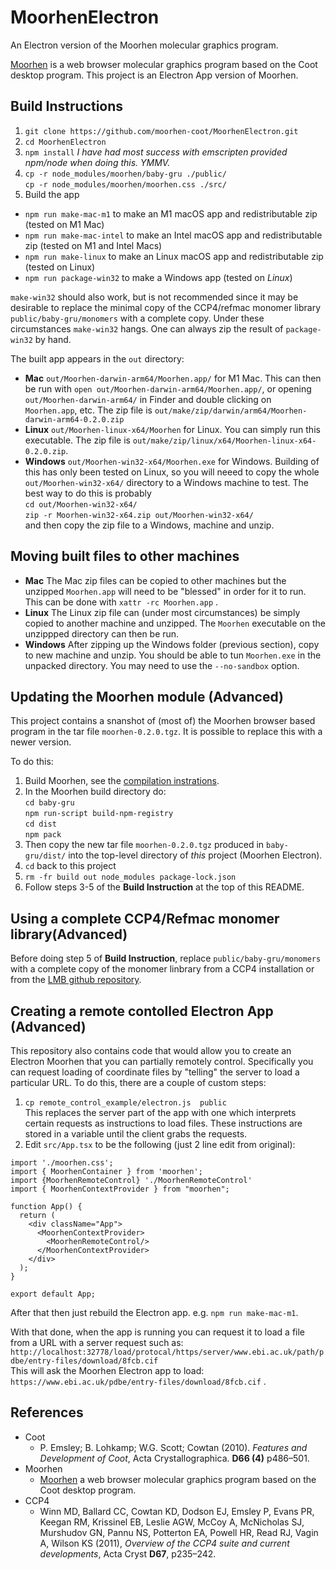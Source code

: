 # MoorhenElectron
An Electron version of the Moorhen molecular graphics program.

[Moorhen](https://github.com/moorhen-coot/Moorhen/) is a web browser molecular graphics program based on the Coot desktop program. This project is
an Electron App version of Moorhen.

## **Build Instructions**

1. `git clone https://github.com/moorhen-coot/MoorhenElectron.git`
2. `cd MoorhenElectron`
3. `npm install` *I have had most success with emscripten provided npm/node when doing this. YMMV.*
4. `cp -r node_modules/moorhen/baby-gru ./public/`  
   `cp -r node_modules/moorhen/moorhen.css ./src/`
5.  Build the app  
  * `npm run make-mac-m1` to make an M1 macOS app and redistributable zip (tested on M1 Mac)
  * `npm run make-mac-intel` to make an Intel macOS app and redistributable zip (tested on M1 and Intel Macs)
  * `npm run make-linux` to make an Linux macOS app and redistributable zip (tested on Linux)
  * `npm run package-win32` to make a Windows app (tested on *Linux*)

`make-win32` should also work, but is not recommended since it may be desirable to replace the minimal copy of the CCP4/refmac monomer library `public/baby-gru/monomers` with a complete copy. Under these circumstances `make-win32` hangs. One can always zip the result of `package-win32` by hand.

The built app appears in the `out` directory:  
 * **Mac** `out/Moorhen-darwin-arm64/Moorhen.app/` for M1 Mac. This can then be run with `open out/Moorhen-darwin-arm64/Moorhen.app/`, or opening `out/Moorhen-darwin-arm64/` in Finder and double clicking on `Moorhen.app`, etc. The zip file is `out/make/zip/darwin/arm64/Moorhen-darwin-arm64-0.2.0.zip`
 * **Linux** `out/Moorhen-linux-x64/Moorhen` for Linux. You can simply run this executable. The zip file is `out/make/zip/linux/x64/Moorhen-linux-x64-0.2.0.zip`.
 * **Windows** `out/Moorhen-win32-x64/Moorhen.exe` for Windows. Building of this has only been tested on Linux, so you will neeed to copy the whole `out/Moorhen-win32-x64/` directory to a Windows machine to test. The best way to do this is probably  
`cd out/Moorhen-win32-x64/`  
`zip -r Moorhen-win32-x64.zip out/Moorhen-win32-x64/`  
and then copy the zip file to a Windows, machine and unzip.
 
## **Moving built files to other machines**
* **Mac** The Mac zip files can be copied to other machines but the unzipped `Moorhen.app` will need to be "blessed" in order for it to run. This can be done with `xattr -rc Moorhen.app` .
* **Linux** The Linux zip file can (under most circumstances) be simply copied to another machine and unzipped. The `Moorhen` executable on the unzippped directory can then be run.
* **Windows** After zipping up the Windows folder (previous section), copy to new machine and unzip. You should be able to tun `Moorhen.exe` in the unpacked directory. You may need to use the `--no-sandbox` option.

## **Updating the Moorhen module (Advanced)**

This project contains a snanshot of (most of) the Moorhen browser based program in the tar file `moorhen-0.2.0.tgz`. It is possible to replace this with a newer version. 

To do this:
1. Build Moorhen, see the [compilation instrations](https://github.com/moorhen-coot/Moorhen/).
2. In the Moorhen build directory do:  
`cd baby-gru`  
`npm run-script build-npm-registry`  
`cd dist`  
`npm pack  `  
3. Then copy the new tar file `moorhen-0.2.0.tgz` produced in `baby-gru/dist/` into the top-level directory of *this* project (Moorhen Electron).
4. `cd` back to this project
5. `rm -fr build out node_modules package-lock.json`
6. Follow steps 3-5 of the **Build Instruction** at the top of this README.

## **Using a complete CCP4/Refmac monomer library(Advanced)**

Before doing step 5 of **Build Instruction**, replace `public/baby-gru/monomers` with a complete copy of the monomer linbrary from a CCP4 installation or from the [LMB github repository](https://github.com/MonomerLibrary/monomers).

## **Creating a remote contolled Electron App (Advanced)**

This repository also contains code that would allow you to create an Electron Moorhen that you can partially remotely
control. Specifically you can request loading of coordinate files by "telling" the server to load a particular URL.
To do this, there are a couple of custom steps:
1. `cp remote_control_example/electron.js  public`  
This replaces the server part of the app with one which interprets certain requests as instructions to load files. These instructions are stored in a variable until the client grabs the requests.
2. Edit `src/App.tsx` to be the following (just 2 line edit from original):  
```import './App.css';
import './moorhen.css';
import { MoorhenContainer } from 'moorhen';
import {MoorhenRemoteControl} './MoorhenRemoteControl'
import { MoorhenContextProvider } from "moorhen";

function App() {
  return (
    <div className="App">
      <MoorhenContextProvider>
        <MoorhenRemoteControl/>
      </MoorhenContextProvider>
    </div>
  );
}

export default App;
```

After that then just rebuild the Electron app. e.g. `npm run make-mac-m1`.

With that done, when the app is running you can request it to load a file from a URL with a server request such as:  
`http://localhost:32778/load/protocal/https/server/www.ebi.ac.uk/path/pdbe/entry-files/download/8fcb.cif`  
This will ask the Moorhen Electron app to load:
`https://www.ebi.ac.uk/pdbe/entry-files/download/8fcb.cif` .

## **References**

* Coot
    * P. Emsley; B. Lohkamp; W.G. Scott; Cowtan (2010). *Features and Development of Coot*, Acta Crystallographica. **D66 (4)** p486–501.
* Moorhen
    * [Moorhen](https://github.com/moorhen-coot/Moorhen/) a web browser molecular graphics program based on the Coot desktop program.
* CCP4
    * Winn MD, Ballard CC, Cowtan KD, Dodson EJ, Emsley P, Evans PR, Keegan RM, Krissinel EB, Leslie AGW, McCoy A, McNicholas SJ, Murshudov GN, Pannu NS, Potterton EA, Powell HR, Read RJ, Vagin A, Wilson KS (2011), *Overview of the CCP4 suite and current developments*, Acta Cryst **D67**, p235–242.
  
